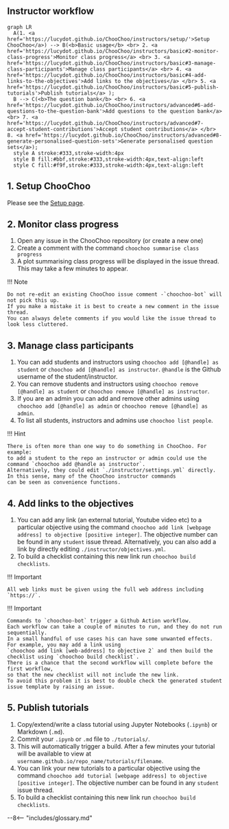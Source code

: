 ## Instructor workflow

``` mermaid
graph LR
  A(1. <a href='https://lucydot.github.io/ChooChoo/instructors/setup/'>Setup ChooChoo</a>) --> B(<b>Basic usage</b> <br> 2. <a href='https://lucydot.github.io/ChooChoo/instructors/basic#2-monitor-class-progress'>Monitor class progress</a> <br> 3. <a href='https://lucydot.github.io/ChooChoo/instructors/basic#3-manage-class-participants'>Manage class participants</a> <br> 4. <a href='https://lucydot.github.io/ChooChoo/instructors/basic#4-add-links-to-the-objectives'>Add links to the objectives</a> </br> 5. <a href='https://lucydot.github.io/ChooChoo/instructors/basic#5-publish-tutorials'>Publish tutorials</a> ); 
  B --> C(<b>The question bank</b> <br> 6. <a href='https://lucydot.github.io/ChooChoo/instructors/advanced#6-add-questions-to-the-question-bank'>Add questions to the question bank</a> <br> 7. <a href='https://lucydot.github.io/ChooChoo/instructors/advanced#7-accept-student-contributions'>Accept student contributions</a> </br> 8. <a href='https://lucydot.github.io/ChooChoo/instructors/advanced#8-generate-personalised-question-sets'>Generate personalised question sets</a>);
  style A stroke:#333,stroke-width:4px
  style B fill:#bbf,stroke:#333,stroke-width:4px,text-align:left
  style C fill:#f9f,stroke:#333,stroke-width:4px,text-align:left
```

## 1. Setup ChooChoo

Please see the [Setup page](./setup.md).

## 2. Monitor class progress

1. Open any issue in the ChooChoo repository (or create a new one)
2. Create a comment with the command `choochoo summarise class progress`
3. A plot summarising class progress will be displayed in the issue thread. This may take a few minutes to appear.

!!! Note

    Do not re-edit an existing ChooChoo issue comment -`choochoo-bot` will not pick this up. 
    If you make a mistake it is best to create a new comment in the issue thread.
    You can always delete comments if you would like the issue thread to look less cluttered.
    
## 3. Manage class participants

1. You can add students and instructors using `choochoo add [@handle] as student` or `choochoo add [@handle] as instructor`. `@handle` is the Github username of the student/instructor.
2. You can remove students and instructors using `choochoo remove [@handle] as student` or `choochoo remove [@handle] as instructor`.
3. If you are an admin you can add and remove other admins using `choochoo add [@handle] as admin` or `choochoo remove [@handle] as admin`.
4. To list all students, instructors and admins use `choochoo list people`.

!!! Hint

    There is often more than one way to do something in ChooChoo. For example:
    to add a student to the repo an instructor or admin could use the command `choochoo add @handle as instructor`. 
    Alternatively, they could edit `./instructor/settings.yml` directly. In this sense, many of the ChooChoo instructor commands 
    can be seen as convenience functions.

## 4. Add links to the objectives

1. You can add any link (an external tutorial, Youtube video etc) to a particular objective using the command `choochoo add link [webpage address] to objective [positive integer]`. The objective number can be found in any `student` issue thread.  Alternatively, you can also add a link by directly editing `./instructor/objectives.yml`.   
2. To build a checklist containing this new link run `choochoo build checklists`.      

!!! Important

    All web links must be given using the full web address including `https://`.

!!! Important

    Commands to `choochoo-bot` trigger a Github Action workflow. 
    Each workflow can take a couple of minutes to run, and they do not run sequentially.
    In a small handful of use cases his can have some unwanted effects. For example, you may add a link using 
    `choochoo add link [web-address] to objective 2` and then build the checklist using `choochoo build checklist`.
    There is a chance that the second workflow will complete before the first workflow,
    so that the new checklist will not include the new link. 
    To avoid this problem it is best to double check the generated student issue template by raising an issue.

## 5. Publish tutorials

1. Copy/extend/write a class tutorial using Jupyter Notebooks (`.ipynb`) or Markdown (`.md`).
2. Commit your `.ipynb` or `.md` file to `./tutorials/`.
3. This will automatically trigger a build. After a few minutes your tutorial will be available to view at `username.github.io/repo_name/tutorials/filename`.
4. You can link your new tutorials to a particular objective using the command `choochoo add tutorial [webpage address] to objective [positive integer]`. The objective number can be found in any `student` issue thread.
5. To build a checklist containing this new link run `choochoo build checklists`.
    
--8<-- "includes/glossary.md"



